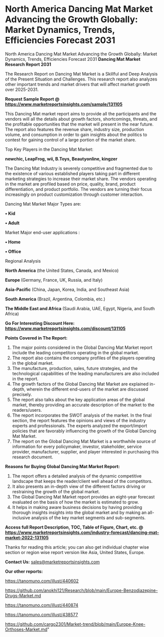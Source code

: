 # North America Dancing Mat Market Advancing the Growth Globally: Market Dynamics, Trends, Efficiencies Forecast 2031
North America Dancing Mat Market Advancing the Growth Globally: Market Dynamics, Trends, Efficiencies Forecast 2031
<strong>Dancing Mat Market Research Report 2031</strong>

The Research Report on Dancing Mat Market is a Skillful and Deep Analysis of the Present Situation and Challenges. This research report also analyzes other important trends and market drivers that will affect market growth over 2025-2031.

<strong>Request Sample Report @ <a href=https://www.marketreportsinsights.com/sample/131105>https://www.marketreportsinsights.com/sample/131105</a></strong>

This Dancing Mat market report aims to provide all the participants and the vendors will all the details about growth factors, shortcomings, threats, and the profitable opportunities that the market will present in the near future. The report also features the revenue share, industry size, production volume, and consumption in order to gain insights about the politics to contest for gaining control of a large portion of the market share.

Top Key Players in the Dancing Mat Market:

<strong>newchic, LeapFrog, wii, B.Toys, Beautyonline, kingzer</strong>

The Dancing Mat Industry is severely competitive and fragmented due to the existence of various established players taking part in different marketing strategies to increase their market share. The vendors operating in the market are profiled based on price, quality, brand, product differentiation, and product portfolio. The vendors are turning their focus increasingly on product customization through customer interaction.

Dancing Mat Market Major Types are:

<strong>• Kid

• Adult</strong>

Market Major end-user applications :

<strong>• Home

• Office</strong>

Regional Analysis

</u><strong><b>North America</b></strong> (the United States, Canada, and Mexico)

<strong><b>Europe </b></strong>(Germany, France, UK, Russia, and Italy)

<strong><b>Asia-Pacific</b></strong> (China, Japan, Korea, India, and Southeast Asia)

<strong><b>South America</b></strong> (Brazil, Argentina, Colombia, etc.)

<strong><b>The Middle East and Africa</b></strong> (Saudi Arabia, UAE, Egypt, Nigeria, and South Africa)

<strong>Go For Interesting Discount Here: <a href=https://www.marketreportsinsights.com/discount/131105>https://www.marketreportsinsights.com/discount/131105</a></strong>

<strong>Points Covered in The Report:</strong>
<ol>
  <li>The major points considered in the Global Dancing Mat Market report include the leading competitors operating in the global market.</li>
  <li>The report also contains the company profiles of the players operating in the global market.</li>
  <li>The manufacture, production, sales, future strategies, and the technological capabilities of the leading manufacturers are also included in the report.</li>
  <li>The growth factors of the Global Dancing Mat Market are explained in-depth, wherein the different end-users of the market are discussed precisely.</li>
  <li>The report also talks about the key application areas of the global market, thereby providing an accurate description of the market to the readers/users.</li>
  <li>The report incorporates the SWOT analysis of the market. In the final section, the report features the opinions and views of the industry experts and professionals. The experts analyzed the export/import policies that are favorably influencing the growth of the Global Dancing Mat Market.</li>
  <li>The report on the Global Dancing Mat Market is a worthwhile source of information for every policymaker, investor, stakeholder, service provider, manufacturer, supplier, and player interested in purchasing this research document.</li>
</ol>
<strong>Reasons for Buying Global Dancing Mat Market Report:</strong>

<ol>
  <li>The report offers a detailed analysis of the dynamic competitive landscape that keeps the reader/client well ahead of the competitors.</li>
  <li>It also presents an in-depth view of the different factors driving or restraining the growth of the global market.</li>
  <li>The Global Dancing Mat Market report provides an eight-year forecast evaluated on the basis of how the market is estimated to grow.</li>
  <li>It helps in making aware business decisions by having providing thorough insights insights into the global market and by making an all-inclusive analysis of the key market segments and sub-segments.</li>
</ol>
<strong>Access full Report Description, TOC, Table of Figure, Chart, etc. @ <a href=https://www.marketreportsinsights.com/industry-forecast/dancing-mat-market-2022-131105>https://www.marketreportsinsights.com/industry-forecast/dancing-mat-market-2022-131105</a></strong>


Thanks for reading this article; you can also get individual chapter wise section or region wise report version like Asia, United States, Europe.

<strong>Contact Us:</strong>
sales@marketreportsinsights.com

<strong>Our other reports:</strong>

<a href=https://tanomuno.com/illust/440602>https://tanomuno.com/illust/440602</a>

<a href=https://github.com/anokhi121/Research/blob/main/Europe-Benzodiazepine-Drugs-Market.md>https://github.com/anokhi121/Research/blob/main/Europe-Benzodiazepine-Drugs-Market.md</a>

<a href=https://tanomuno.com/illust/440874>https://tanomuno.com/illust/440874</a>

<a href=https://tanomuno.com/illust/438577>https://tanomuno.com/illust/438577</a>

<a href=https://github.com/cargo2301/Market-trend/blob/main/Europe-Knee-Orthoses-Market.md>https://github.com/cargo2301/Market-trend/blob/main/Europe-Knee-Orthoses-Market.md</a>"
